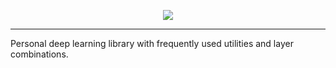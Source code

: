 <p align="center">
  <img src="docs/images/deblendergan.png">
</p>

---

Personal deep learning library with frequently used utilities and layer combinations.
